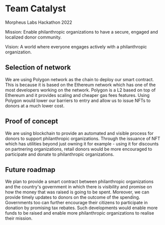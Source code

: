 # Team Catalyst
Morpheus Labs Hackathon 2022

Mission: Enable philanthropic organizations to have a secure, engaged and localized donor community.

Vision: A world where everyone engages actively with a philanthropic organization.

## Selection of network
We are using Polygon network as the chain to deploy our smart contract. This is because it is based on the Ethereum network which has one of the most developers working on the network. Polygon is a L2 based on top of Ethereum and it provides scaling and cheaper gas fees features. Using Polygon would lower our barriers to entry and allow us to issue NFTs to donors at a much lower cost. 

## Proof of concept
We are using blockchain to provide an automated and visible process for donors to support philanthropic organizations. Through the issuance of NFT which has utilities beyond just owning it for example - using it for discounts on partnering organizations, retail donors would be more encouraged to participate and donate to philanthropic organizations. 

## Future roadmap
We plan to provide a smart contract between philanthropic organizations and the country's government in which there is visibility and promise on how the money that was raised is going to be spent. Moreover, we can provide timely updates to donors on the outcome of the spending. Governments too can further encourage their citizens to participate in donation by promising tax rebates. Such developments would enable more funds to be raised and enable more philanthropic organizations to realise their mission. 
